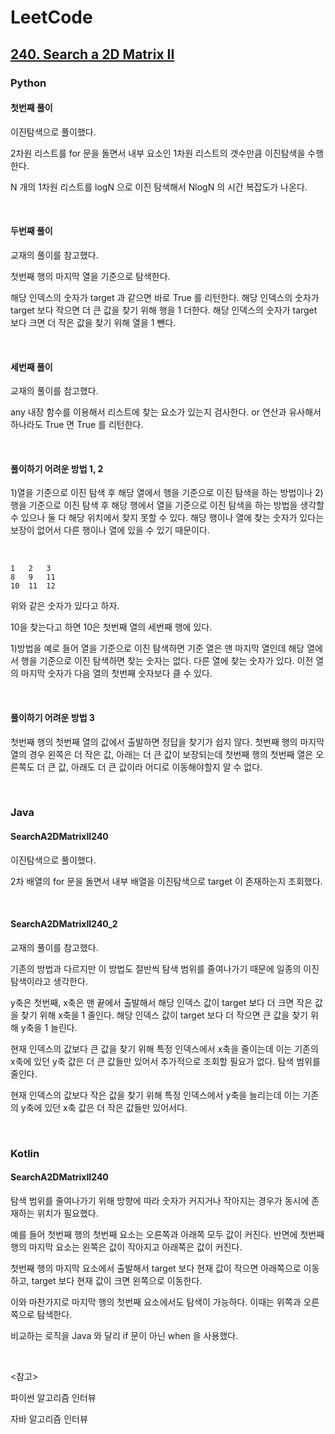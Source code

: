 # LeetCode

## [240. Search a 2D Matrix II](https://leetcode.com/problems/search-a-2d-matrix-ii/)

### Python

#### 첫번째 풀이

이진탐색으로 풀이했다.

2차원 리스트를 for 문을 돌면서 내부 요소인 1차원 리스트의 갯수만큼 이진탐색을 수행한다.

N 개의 1차원 리스트를 logN 으로 이진 탐색해서 NlogN 의 시간 복잡도가 나온다.

<br>

#### 두번째 풀이

교재의 풀이를 참고했다.

첫번째 행의 마지막 열을 기준으로 탐색한다.

해당 인덱스의 숫자가 target 과 같으면 바로 True 를 리턴한다. 해당 인덱스의 숫자가 target 보다 작으면 더 큰 값을 찾기 위해 행을 1 더한다. 해당 인덱스의 숫자가 target 보다 크면 더 작은 값을 찾기 위해 열을 1 뺀다.

<br>

#### 세번째 풀이

교재의 풀이를 참고했다.

any 내장 함수를 이용해서 리스트에 찾는 요소가 있는지 검사한다. or 연산과 유사해서 하나라도 True 면 True 를 리턴한다.

<br>

#### 풀이하기 어려운 방법 1, 2

1)열을 기준으로 이진 탐색 후 해당 열에서 행을 기준으로 이진 탐색을 하는 방법이나 2)행을 기준으로 이진 탐색 후 해당 행에서 열을 기준으로 이진 탐색을 하는 방법을 생각할 수 있으나 둘 다 해당 위치에서 찾지 못할 수 있다. 해당 행이나 열에 찾는 숫자가 있다는 보장이 없어서 다른 행이나 열에 있을 수 있기 때문이다.

<br>

```
1   2   3
8   9   11
10  11  12
```

위와 같은 숫자가 있다고 하자.

10을 찾는다고 하면 10은 첫번째 열의 세번째 행에 있다.

1)방법을 예로 들어 열을 기준으로 이진 탐색하면 기준 열은 맨 마지막 열인데 해당 열에서 행을 기준으로 이진 탐색하면 찾는 숫자는 없다. 다른 열에 찾는 숫자가 있다. 이전 열의 마지막 숫자가 다음 열의 첫번째 숫자보다 클 수 있다.

<br>

#### 풀이하기 어려운 방법 3

첫번째 행의 첫번째 열의 값에서 출발하면 정답을 찾기가 쉽지 않다. 첫번째 행의 마지막 열의 경우 왼쪽은 더 작은 값, 아래는 더 큰 값이 보장되는데 첫번째 행의 첫번째 열은 오른쪽도 더 큰 값, 아래도 더 큰 값이라 어디로 이동해야할지 알 수 없다.

<br>

### Java

#### SearchA2DMatrixII240

이진탐색으로 풀이했다. 

2차 배열의 for 문을 돌면서 내부 배열을 이진탐색으로 target 이 존재하는지 조회했다.

<br>

#### SearchA2DMatrixII240_2

교재의 풀이를 참고했다.

기존의 방법과 다르지만 이 방법도 절반씩 탐색 범위를 줄여나가기 때문에 일종의 이진탐색이라고 생각한다. 

y축은 첫번째, x축은 맨 끝에서 출발해서 해당 인덱스 값이 target 보다 더 크면 작은 값을 찾기 위해 x축을 1 줄인다. 해당 인덱스 값이 target 보다 더 작으면 큰 값을 찾기 위해 y축을 1 늘린다.

현재 인덱스의 값보다 큰 값을 찾기 위해 특정 인덱스에서 x축을 줄이는데 이는 기존의 x축에 있던 y축 값은 더 큰 값들만 있어서 추가적으로 조회할 필요가 없다. 탐색 범위를 줄인다.

현재 인덱스의 값보다 작은 값을 찾기 위해 특정 인덱스에서 y축을 늘리는데 이는 기존의 y축에 있던 x축 값은 더 작은 값들만 있어서다. 

<br>

### Kotlin

#### SearchA2DMatrixII240

탐색 범위를 줄여나가기 위해 방향에 따라 숫자가 커지거나 작아지는 경우가 동시에 존재하는 위치가 필요했다. 

예를 들어 첫번째 행의 첫번째 요소는 오른쪽과 아래쪽 모두 값이 커진다. 반면에 첫번째 행의 마지막 요소는 왼쪽은 값이 작아지고 아래쪽은 값이 커진다.

첫번째 행의 마지막 요소에서 출발해서 target 보다 현재 값이 작으면 아래쪽으로 이동하고, target 보다 현재 값이 크면 왼쪽으로 이동한다.

이와 마찬가지로 마지막 행의 첫번째 요소에서도 탐색이 가능하다. 이때는 위쪽과 오른쪽으로 탐색한다.

비교하는 로직을 Java 와 달리 if 문이 아닌 when 을 사용했다.

<br>

<참고>

파이썬 알고리즘 인터뷰

자바 알고리즘 인터뷰

